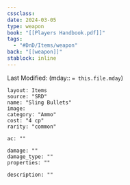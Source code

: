 ```yaml
---
cssclass: 
date: 2024-03-05
type: weapon
book: "[[Players Handbook.pdf]]"
tags:
  - "#DnD/Items/weapon"
back: "[[weapon]]"
stablock: inline
---
```

Last Modified: (mday:: `= this.file.mday`)


```statblock
layout: Items
source: "SRD"
name: "Sling Bullets"
image: 
category: "Ammo"
cost: "4 cp"
rarity: "common"

ac: ""

damage: ""
damage_type: ""
properties: ""

description: ""
```